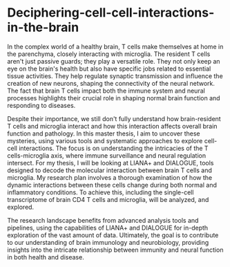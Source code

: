 # Deciphering-cell-cell-interactions-in-the-brain

In the complex world of a healthy brain, T cells  make themselves at home in the parenchyma, closely interacting with microglia. The resident T cells aren't just passive guards; they play a versatile role. They not only keep an eye on the brain's health but also have specific jobs related to essential tissue activities. They help regulate synaptic transmission and influence the creation of new neurons, shaping the connectivity of the neural network. The fact that brain T cells impact both the immune system and neural processes highlights their crucial role in shaping normal brain function and responding to diseases.


Despite their importance, we still don't fully understand how brain-resident T cells and microglia interact and how this interaction affects overall brain function and pathology. In this master thesis, I aim to uncover these mysteries, using various tools and systematic approaches to explore cell-cell interactions. The focus is on understanding the intricacies of the T cells-microglia axis, where immune surveillance and neural regulation intersect.
For my thesis, I will be looking at LIANA+ and DIALOGUE, tools designed to decode the molecular interaction between brain T cells and microglia. My research plan involves a thorough examination of how the dynamic interactions between these cells change during both normal and inflammatory conditions. To achieve this, including the single-cell transcriptome of brain CD4 T cells and microglia, will be analyzed, and explored.


The research landscape benefits from advanced analysis tools and pipelines, using the capabilities of LIANA+ and DIALOGUE for in-depth exploration of the vast amount of data. Ultimately, the goal is to contribute to our understanding of brain immunology and neurobiology, providing insights into the intricate relationship between immunity and neural function in both health and disease.
